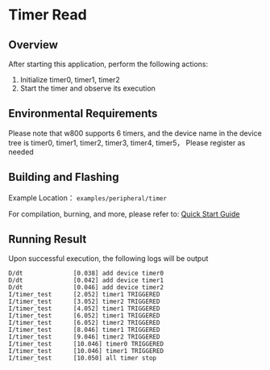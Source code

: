 # Timer Read

## Overview

After starting this application, perform the following actions:

1. Initialize timer0, timer1, timer2
2. Start the timer and observe its execution

## Environmental Requirements

Please note that w800 supports 6 timers, and the device name in the device tree is timer0, timer1, timer2, timer3, timer4, timer5， Please register as needed

## Building and Flashing

Example Location： `examples/peripheral/timer`

For compilation, burning, and more, please refer to: [Quick Start Guide](https://doc.winnermicro.net/w800/en/latest/get_started/index.html)

## Running Result

Upon successful execution, the following logs will be output

```
D/dt              [0.038] add device timer0
D/dt              [0.042] add device timer1
D/dt              [0.046] add device timer2
I/timer_test      [2.052] timer1 TRIGGERED
I/timer_test      [3.052] timer2 TRIGGERED
I/timer_test      [4.052] timer1 TRIGGERED
I/timer_test      [6.052] timer1 TRIGGERED
I/timer_test      [6.052] timer2 TRIGGERED
I/timer_test      [8.046] timer1 TRIGGERED
I/timer_test      [9.046] timer2 TRIGGERED
I/timer_test      [10.046] timer0 TRIGGERED
I/timer_test      [10.046] timer1 TRIGGERED
I/timer_test      [10.050] all timer stop
```